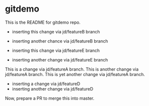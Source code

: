 # gitdemo

This is the README for gitdemo repo.

- inserting this change via jd/featureB branch
- inserting another chance via jd/featureB branch

- inserting this change via jd/featureE branch
- inserting another change via jd/featureE branch

This is a change via jd/featureA branch.
This is another change via jd/featureA branch.
This is yet another change via jd/featureA branch.

- inserting a change via jd/featureD
- inserting another change via jd/featureD

Now, prepare a PR to merge this into master.


